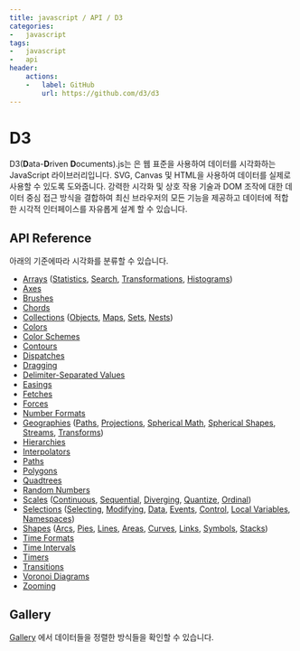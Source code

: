 ```yaml
---
title: javascript / API / D3
categories:
-   javascript
tags:
-   javascript
-   api
header:  
    actions:
    -   label: GitHub
        url: https://github.com/d3/d3
---
```


# D3
D3(**D**ata-**D**riven **D**ocuments).js는 은 웹 표준을 사용하여 데이터를 시각화하는 JavaScript 라이브러리입니다. SVG, Canvas 및 HTML을 사용하여 데이터를 실제로 사용할 수 있도록 도와줍니다. 강력한 시각화 및 상호 작용 기술과 DOM 조작에 대한 데이터 중심 접근 방식을 결합하여 최신 브라우저의 모든 기능을 제공하고 데이터에 적합한 시각적 인터페이스를 자유롭게 설계 할 수 있습니다.

## API Reference
아래의 기준에따라 시각화를 분류할 수 있습니다.

-   [Arrays](https://github.com/d3/d3/blob/master/API.md#arrays-d3-array)  ([Statistics](https://github.com/d3/d3/blob/master/API.md#statistics),  [Search](https://github.com/d3/d3/blob/master/API.md#search),  [Transformations](https://github.com/d3/d3/blob/master/API.md#transformations),  [Histograms](https://github.com/d3/d3/blob/master/API.md#histograms))
-   [Axes](https://github.com/d3/d3/blob/master/API.md#axes-d3-axis)
-   [Brushes](https://github.com/d3/d3/blob/master/API.md#brushes-d3-brush)
-   [Chords](https://github.com/d3/d3/blob/master/API.md#chords-d3-chord)
-   [Collections](https://github.com/d3/d3/blob/master/API.md#collections-d3-collection)  ([Objects](https://github.com/d3/d3/blob/master/API.md#objects),  [Maps](https://github.com/d3/d3/blob/master/API.md#maps),  [Sets](https://github.com/d3/d3/blob/master/API.md#sets),  [Nests](https://github.com/d3/d3/blob/master/API.md#nests))
-   [Colors](https://github.com/d3/d3/blob/master/API.md#colors-d3-color)
-   [Color Schemes](https://github.com/d3/d3/blob/master/API.md#color-schemes-d3-scale-chromatic)
-   [Contours](https://github.com/d3/d3/blob/master/API.md#contours-d3-contour)
-   [Dispatches](https://github.com/d3/d3/blob/master/API.md#dispatches-d3-dispatch)
-   [Dragging](https://github.com/d3/d3/blob/master/API.md#dragging-d3-drag)
-   [Delimiter-Separated Values](https://github.com/d3/d3/blob/master/API.md#delimiter-separated-values-d3-dsv)
-   [Easings](https://github.com/d3/d3/blob/master/API.md#easings-d3-ease)
-   [Fetches](https://github.com/d3/d3/blob/master/API.md#fetches-d3-fetch)
-   [Forces](https://github.com/d3/d3/blob/master/API.md#forces-d3-force)
-   [Number Formats](https://github.com/d3/d3/blob/master/API.md#number-formats-d3-format)
-   [Geographies](https://github.com/d3/d3/blob/master/API.md#geographies-d3-geo)  ([Paths](https://github.com/d3/d3/blob/master/API.md#paths),  [Projections](https://github.com/d3/d3/blob/master/API.md#projections),  [Spherical Math](https://github.com/d3/d3/blob/master/API.md#spherical-math),  [Spherical Shapes](https://github.com/d3/d3/blob/master/API.md#spherical-shapes),  [Streams](https://github.com/d3/d3/blob/master/API.md#streams),  [Transforms](https://github.com/d3/d3/blob/master/API.md#transforms))
-   [Hierarchies](https://github.com/d3/d3/blob/master/API.md#hierarchies-d3-hierarchy)
-   [Interpolators](https://github.com/d3/d3/blob/master/API.md#interpolators-d3-interpolate)
-   [Paths](https://github.com/d3/d3/blob/master/API.md#paths-d3-path)
-   [Polygons](https://github.com/d3/d3/blob/master/API.md#polygons-d3-polygon)
-   [Quadtrees](https://github.com/d3/d3/blob/master/API.md#quadtrees-d3-quadtree)
-   [Random Numbers](https://github.com/d3/d3/blob/master/API.md#random-numbers-d3-random)
-   [Scales](https://github.com/d3/d3/blob/master/API.md#scales-d3-scale)  ([Continuous](https://github.com/d3/d3/blob/master/API.md#continuous-scales),  [Sequential](https://github.com/d3/d3/blob/master/API.md#sequential-scales),  [Diverging](https://github.com/d3/d3/blob/master/API.md#diverging-scales),  [Quantize](https://github.com/d3/d3/blob/master/API.md#quantize-scales),  [Ordinal](https://github.com/d3/d3/blob/master/API.md#ordinal-scales))
-   [Selections](https://github.com/d3/d3/blob/master/API.md#selections-d3-selection)  ([Selecting](https://github.com/d3/d3/blob/master/API.md#selecting-elements),  [Modifying](https://github.com/d3/d3/blob/master/API.md#modifying-elements),  [Data](https://github.com/d3/d3/blob/master/API.md#joining-data),  [Events](https://github.com/d3/d3/blob/master/API.md#handling-events),  [Control](https://github.com/d3/d3/blob/master/API.md#control-flow),  [Local Variables](https://github.com/d3/d3/blob/master/API.md#local-variables),  [Namespaces](https://github.com/d3/d3/blob/master/API.md#namespaces))
-   [Shapes](https://github.com/d3/d3/blob/master/API.md#shapes-d3-shape)  ([Arcs](https://github.com/d3/d3/blob/master/API.md#arcs),  [Pies](https://github.com/d3/d3/blob/master/API.md#pies),  [Lines](https://github.com/d3/d3/blob/master/API.md#lines),  [Areas](https://github.com/d3/d3/blob/master/API.md#areas),  [Curves](https://github.com/d3/d3/blob/master/API.md#curves),  [Links](https://github.com/d3/d3/blob/master/API.md#links),  [Symbols](https://github.com/d3/d3/blob/master/API.md#symbols),  [Stacks](https://github.com/d3/d3/blob/master/API.md#stacks))
-   [Time Formats](https://github.com/d3/d3/blob/master/API.md#time-formats-d3-time-format)
-   [Time Intervals](https://github.com/d3/d3/blob/master/API.md#time-intervals-d3-time)
-   [Timers](https://github.com/d3/d3/blob/master/API.md#timers-d3-timer)
-   [Transitions](https://github.com/d3/d3/blob/master/API.md#transitions-d3-transition)
-   [Voronoi Diagrams](https://github.com/d3/d3/blob/master/API.md#voronoi-diagrams-d3-voronoi)
-   [Zooming](https://github.com/d3/d3/blob/master/API.md#zooming-d3-zoom)

## Gallery
[Gallery](https://github.com/d3/d3/wiki/Gallery) 에서 데이터들을 정렬한 방식들을 확인할 수 있습니다.
<!--stackedit_data:
eyJoaXN0b3J5IjpbMTg3MDg1NTQwN119
-->